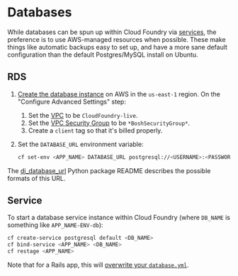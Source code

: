 # Databases

While databases can be spun up within Cloud Foundry via [services](http://docs.cloudfoundry.org/devguide/services/), the preference is to use AWS-managed resources when possible. These make things like automatic backups easy to set up, and have a more sane default configuration than the default Postgres/MySQL install on Ubuntu.

## RDS

1. [Create the database instance](https://console.aws.amazon.com/rds/home?region=us-east-1#launch-dbinstance:ct=dashboard:) on AWS in the `us-east-1` region. On the "Configure Advanced Settings" step:
    1. Set the [VPC](http://aws.amazon.com/vpc/) to be `CloudFoundry-live`.
    1. Set the [VPC Security Group](http://docs.aws.amazon.com/AmazonVPC/latest/UserGuide/VPC_SecurityGroups.html) to be `*BoshSecurityGroup*`.
    1. Create a `client` tag so that it's billed properly.
1. Set the `DATABASE_URL` environment variable:

    ```bash
    cf set-env <APP_NAME> DATABASE_URL postgresql://<USERNAME>:<PASSWORD>@<HOST>:5432/<NAME>
    ```

The [dj_database_url](https://github.com/kennethreitz/dj-database-url#url-schema) Python package README describes the possible formats of this URL.

## Service

To start a database service instance within Cloud Foundry (where `DB_NAME` is something like `APP_NAME-ENV-db`):

```bash
cf create-service postgresql default <DB_NAME>
cf bind-service <APP_NAME> <DB_NAME>
cf restage <APP_NAME>
```

Note that for a Rails app, this will [overwrite your `database.yml`](http://docs.cloudfoundry.org/buildpacks/ruby/ruby-service-bindings.html#rails-applications-have-autoconfigured-database-yml).

